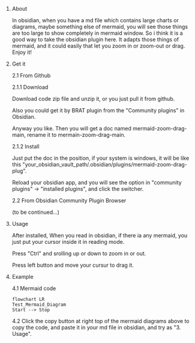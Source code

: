 1. About
   
	In obsidian, when you have a md file which contains large charts or diagrams, maybe something else of mermaid, you will see those things are too large to show completely in mermaid window. 
	So i think it is a good way to take the obsidian plugin here. It adapts those things of mermaid, and it could easily that let you zoom in or zoom-out or drag. Enjoy it!
	
2. Get it
   
	2.1 From Github
	
	2.1.1 Download
	
	Download code zip file and unzip it, or you just pull it from github.

   	Also you could get it by BRAT plugin from the "Community plugins" in Obsidian.
 
	Anyway you like. Then you will get a doc named mermaid-zoom-drag-main, rename it to mermain-zoom-drag-main.
	
	2.1.2 Install
	
	Just put the doc in the position, if your system is windows, it will be like this "your_obsidian_vault_path/.obsidian/plugins/mermaid-zoom-drag-plug".
	
	Reload your obsidian app, and you will see the option in "community plugins" -> "installed plugins", and click the switcher.
	
	2.2 From Obsidian Community Plugin Browser
   
	(to be continued...)
	
4. Usage
	
	After installed, When you read in obsidian, if there ia any mermaid, you just put your cursor inside it in reading mode.
	
	Press "Ctrl" and srolling up or down to zoom in or out.

	Press left button and move your cursur to drag it.

5. Example

   	4.1 Mermaid code

	```mermaid
	flowchart LR
	Test_Mermaid_Diagram
	Start --> Stop
	```

	4.2 Click the copy button at right top of the mermaid diagrams above to copy the code, and paste it in your md file in obsidian, and try as "3. Usage".
